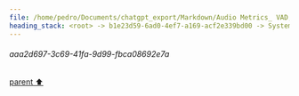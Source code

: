 ```yaml
---
file: /home/pedro/Documents/chatgpt_export/Markdown/Audio Metrics_ VAD, SNR, C50.md
heading_stack: <root> -> b1e23d59-6ad0-4ef7-a169-acf2e339bd00 -> System -> 624193d3-c2b2-4bf7-a466-07d277afd1ce -> System -> aaa2d697-3c69-41fa-9d99-fbca08692e7a
---
```

###### aaa2d697-3c69-41fa-9d99-fbca08692e7a
[parent ⬆️](#624193d3-c2b2-4bf7-a466-07d277afd1ce)
